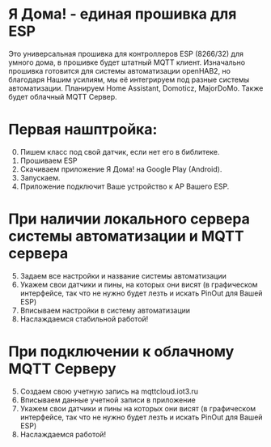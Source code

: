 # Я Дома! - единая прошивка для ESP
Это универсальная прошивка для контроллеров ESP (8266/32) для умного дома, в прошивке будет штатный MQTT клиент. 
Изначально прошивка готовится для системы автоматизации openHAВ2, но благодаря Нашим усилиям, мы её интегрируем под разные системы автоматизации.
Планируем Home Assistant, Domoticz, MajorDoMo.
Также будет облачный MQTT Сервер.
# Первая нашптройка:
0. Пишем класс под свой датчик, если нет его в библитеке.
1. Прошиваем ESP
2. Скачиваем приложение Я Дома! на Google Play (Android).
3. Запускаем.
4. Приложение подключит Ваше устройство к AP Вашего ESP.
# При наличии локального сервера системы автоматизации и MQTT сервера
5. Задаем все настройки и название системы автоматизации
6. Укажем свои датчики и пины, на которых они висят (в графическом интерфейсе, так что не нужно будет лезть и искать PinOut для Вашей ESP)
7. Вписываем настройки в систему автоматизации
8. Наслаждаемся стабильной работой!
# При подключении к облачному MQTT Серверу
5. Создаем свою учетную запись на mqttcloud.iot3.ru
6. Вписываем данные учетной записи в приложение
7. Укажем свои датчики и пины на которых они висят (в графическом интерфейсе, так что не нужно будет лезть и искать PinOut для Вашей ESP)
8. Наслаждаемся работой!
